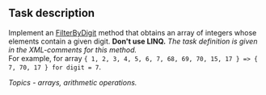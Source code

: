 ## Task description ##

Implement an [FilterByDigit](FilterTask/ArrayExtension.cs#L19) method that obtains an array of integers whose elements contain a given digit. **Don't use LINQ.** *The task definition is given in the  XML-comments for this method.*   
For example, for array `{ 1, 2, 3, 4, 5, 6, 7, 68, 69, 70, 15, 17 } => { 7, 70, 17 } for digit = 7`. 

*Topics -  arrays, arithmetic operations.*